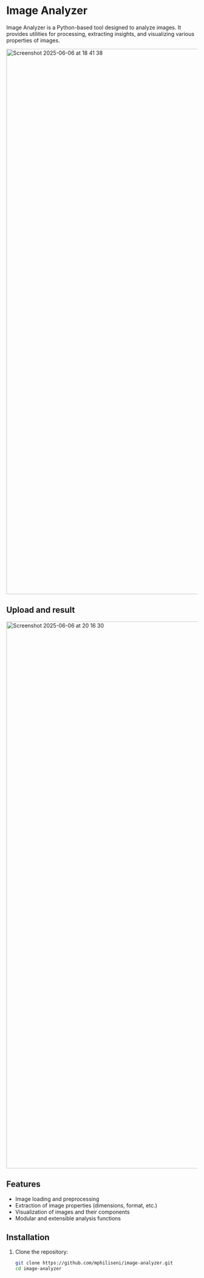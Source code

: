 # Image Analyzer

Image Analyzer is a Python-based tool designed to analyze images. It provides utilities for processing, extracting insights, and visualizing various properties of images.

<img width="1435" alt="Screenshot 2025-06-06 at 18 41 38" src="https://github.com/user-attachments/assets/cd17e45a-74da-46c3-bc7d-96203f0f410d" />

## Upload and result

<img width="1439" alt="Screenshot 2025-06-06 at 20 16 30" src="https://github.com/user-attachments/assets/aa8d0c35-7895-46d1-a112-92ec20e834b4" />



## Features

- Image loading and preprocessing
- Extraction of image properties (dimensions, format, etc.)
- Visualization of images and their components
- Modular and extensible analysis functions

## Installation

1. Clone the repository:
   ```bash
   git clone https://github.com/mphiliseni/image-analyzer.git
   cd image-analyzer
